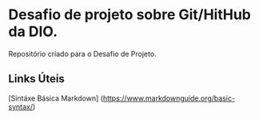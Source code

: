 # Desafio de projeto sobre Git/HitHub da DIO.
Repositório criado para o Desafio de Projeto.

## Links Úteis
[Sintáxe Básica Markdown] (https://www.markdownguide.org/basic-syntax/)
